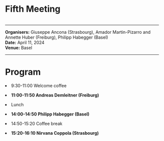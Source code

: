 <HTML>
<BODY>
 <TABLE>
    <TR>
	<H1>Fifth Meeting
	</H1>    
    </TR>
  </TABLE>
<hr>

<b>Organisers:</b>  Giuseppe Ancona (Strasbourg), Amador Martin-Pizarro and Annette Huber (Freiburg), Philipp Habegger (Basel)<br>
<b>Date:</b> April 11, 2024<br>
<b>Venue:</b> Basel
<p>
<hr>
<h1>Program</h1>


<li> 9:30-11:00 Welcome coffee<p>
<li><b>11:00-11:50 Andreas Demleitner (Freiburg) </b>  <!-- Abstract --->
</p>	
<li>Lunch<p>
<li><b>14:00-14:50 Philipp Habegger (Basel) </b> <!-- Title, Abstract ---> </b><p><p>
<li>14:50-15:20 Coffee break<p>
<li><b>15:20-16:10 Nirvana Coppola (Strasbourg) </b> <!-- Abstract ---> </b><p>
<p>

